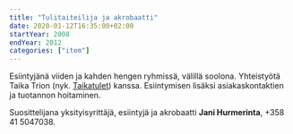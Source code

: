 ```yaml
---
title: "Tulitaiteilija ja akrobaatti"
date: 2020-01-12T16:35:00+02:00
startYear: 2008
endYear: 2012
categories: ["item"]
---
```

Esiintyjänä viiden ja kahden hengen ryhmissä, välillä soolona. Yhteistyötä Taika Trion (nyk. [Taikatulet](http://taikatulet.fi)) kanssa. Esiintymisen lisäksi asiakaskontaktien ja tuotannon hoitaminen.

Suosittelijana yksityisyrittäjä, esiintyjä ja akrobaatti **Jani Hurmerinta**, +358 41 5047038.
